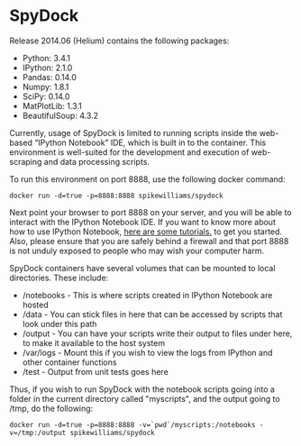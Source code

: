 SpyDock
=======

Release 2014.06 (Helium) contains the following packages:

- Python: 3.4.1 
- IPython: 2.1.0 
- Pandas: 0.14.0 
- Numpy: 1.8.1 
- SciPy: 0.14.0 
- MatPlotLib: 1.3.1 
- BeautifulSoup: 4.3.2

Currently, usage of SpyDock is limited to running scripts inside the web-based “IPython Notebook” IDE, which is built in to the container. This environment is well-suited for the development and execution of web-scraping and data processing scripts.

To run this environment on port 8888, use the following docker command:

    docker run -d=true -p=8888:8888 spikewilliams/spydock

Next point your browser to port 8888 on your server, and you will be able to interact with the IPython Notebook IDE. If you want to know more about how to use IPython Notebook, [here are some tutorials.][1] to get you started. Also, please ensure that you are safely behind a firewall and that port 8888 is not unduly exposed to people who may wish your computer harm.

SpyDock containers have several volumes that can be mounted to local directories. These include:

- /notebooks - This is where scripts created in IPython Notebook are hosted
- /data - You can stick files in here that can be accessed by scripts that look under this path
- /output - You can have your scripts write their output to files under here, to make it available to the host system
- /var/logs - Mount this if you wish to view the logs from IPython and other container functions
- /test - Output from unit tests goes here

Thus, if you wish to run SpyDock with the notebook scripts going into a folder in the current directory called "myscripts", and the output going to /tmp, do the following:

    docker run -d=true -p=8888:8888 -v=`pwd`/myscripts:/notebooks -v=/tmp:/output spikewilliams/spydock



  [1]: http://nbviewer.ipython.org/github/ipython/ipython/blob/master/examples/Notebook/Index.ipynb
